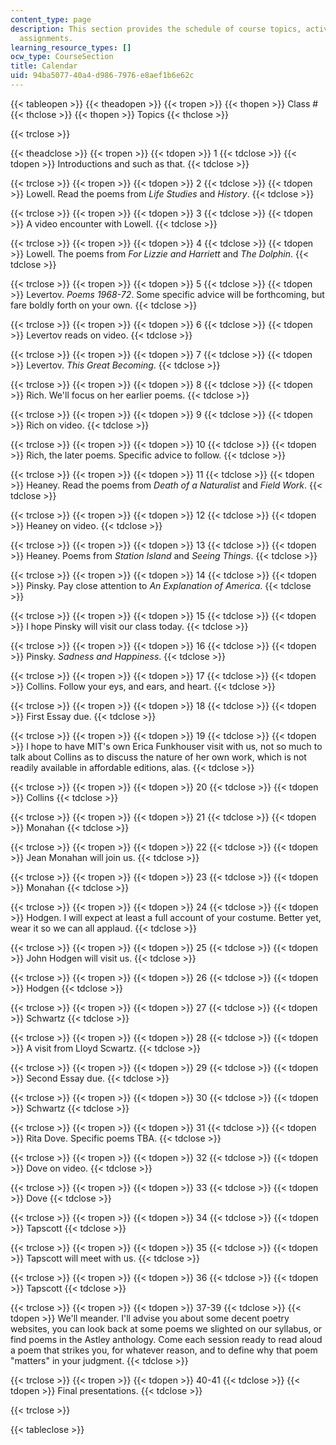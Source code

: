 ```yaml
---
content_type: page
description: This section provides the schedule of course topics, activities, and
  assignments.
learning_resource_types: []
ocw_type: CourseSection
title: Calendar
uid: 94ba5077-40a4-d986-7976-e8aef1b6e62c
---
```


{{< tableopen >}}
{{< theadopen >}}
{{< tropen >}}
{{< thopen >}}
Class #
{{< thclose >}}
{{< thopen >}}
Topics
{{< thclose >}}

{{< trclose >}}

{{< theadclose >}}
{{< tropen >}}
{{< tdopen >}}
1
{{< tdclose >}}
{{< tdopen >}}
Introductions and such as that.
{{< tdclose >}}

{{< trclose >}}
{{< tropen >}}
{{< tdopen >}}
2
{{< tdclose >}}
{{< tdopen >}}
Lowell. Read the poems from _Life Studies_ and _History_.
{{< tdclose >}}

{{< trclose >}}
{{< tropen >}}
{{< tdopen >}}
3
{{< tdclose >}}
{{< tdopen >}}
A video encounter with Lowell.
{{< tdclose >}}

{{< trclose >}}
{{< tropen >}}
{{< tdopen >}}
4
{{< tdclose >}}
{{< tdopen >}}
Lowell. The poems from _For Lizzie and Harriett_ and _The Dolphin_.
{{< tdclose >}}

{{< trclose >}}
{{< tropen >}}
{{< tdopen >}}
5
{{< tdclose >}}
{{< tdopen >}}
Levertov. _Poems 1968-72_. Some specific advice will be forthcoming, but fare boldly forth on your own.
{{< tdclose >}}

{{< trclose >}}
{{< tropen >}}
{{< tdopen >}}
6
{{< tdclose >}}
{{< tdopen >}}
Levertov reads on video.
{{< tdclose >}}

{{< trclose >}}
{{< tropen >}}
{{< tdopen >}}
7
{{< tdclose >}}
{{< tdopen >}}
Levertov. _This Great Becoming_.
{{< tdclose >}}

{{< trclose >}}
{{< tropen >}}
{{< tdopen >}}
8
{{< tdclose >}}
{{< tdopen >}}
Rich. We'll focus on her earlier poems.
{{< tdclose >}}

{{< trclose >}}
{{< tropen >}}
{{< tdopen >}}
9
{{< tdclose >}}
{{< tdopen >}}
Rich on video.
{{< tdclose >}}

{{< trclose >}}
{{< tropen >}}
{{< tdopen >}}
10
{{< tdclose >}}
{{< tdopen >}}
Rich, the later poems. Specific advice to follow.
{{< tdclose >}}

{{< trclose >}}
{{< tropen >}}
{{< tdopen >}}
11
{{< tdclose >}}
{{< tdopen >}}
Heaney. Read the poems from _Death of a Naturalist_ and _Field Work_.
{{< tdclose >}}

{{< trclose >}}
{{< tropen >}}
{{< tdopen >}}
12
{{< tdclose >}}
{{< tdopen >}}
Heaney on video.
{{< tdclose >}}

{{< trclose >}}
{{< tropen >}}
{{< tdopen >}}
13
{{< tdclose >}}
{{< tdopen >}}
Heaney. Poems from _Station Island_ and _Seeing Things_.
{{< tdclose >}}

{{< trclose >}}
{{< tropen >}}
{{< tdopen >}}
14
{{< tdclose >}}
{{< tdopen >}}
Pinsky. Pay close attention to _An Explanation of America_.
{{< tdclose >}}

{{< trclose >}}
{{< tropen >}}
{{< tdopen >}}
15
{{< tdclose >}}
{{< tdopen >}}
I hope Pinsky will visit our class today.
{{< tdclose >}}

{{< trclose >}}
{{< tropen >}}
{{< tdopen >}}
16
{{< tdclose >}}
{{< tdopen >}}
Pinsky. _Sadness and Happiness_.
{{< tdclose >}}

{{< trclose >}}
{{< tropen >}}
{{< tdopen >}}
17
{{< tdclose >}}
{{< tdopen >}}
Collins. Follow your eys, and ears, and heart.
{{< tdclose >}}

{{< trclose >}}
{{< tropen >}}
{{< tdopen >}}
18
{{< tdclose >}}
{{< tdopen >}}
First Essay due.
{{< tdclose >}}

{{< trclose >}}
{{< tropen >}}
{{< tdopen >}}
19
{{< tdclose >}}
{{< tdopen >}}
I hope to have MIT's own Erica Funkhouser visit with us, not so much to talk about Collins as to discuss the nature of her own work, which is not readily available in affordable editions, alas.
{{< tdclose >}}

{{< trclose >}}
{{< tropen >}}
{{< tdopen >}}
20
{{< tdclose >}}
{{< tdopen >}}
Collins
{{< tdclose >}}

{{< trclose >}}
{{< tropen >}}
{{< tdopen >}}
21
{{< tdclose >}}
{{< tdopen >}}
Monahan
{{< tdclose >}}

{{< trclose >}}
{{< tropen >}}
{{< tdopen >}}
22
{{< tdclose >}}
{{< tdopen >}}
Jean Monahan will join us.
{{< tdclose >}}

{{< trclose >}}
{{< tropen >}}
{{< tdopen >}}
23
{{< tdclose >}}
{{< tdopen >}}
Monahan
{{< tdclose >}}

{{< trclose >}}
{{< tropen >}}
{{< tdopen >}}
24
{{< tdclose >}}
{{< tdopen >}}
Hodgen. I will expect at least a full account of your costume. Better yet, wear it so we can all applaud.
{{< tdclose >}}

{{< trclose >}}
{{< tropen >}}
{{< tdopen >}}
25
{{< tdclose >}}
{{< tdopen >}}
John Hodgen will visit us.
{{< tdclose >}}

{{< trclose >}}
{{< tropen >}}
{{< tdopen >}}
26
{{< tdclose >}}
{{< tdopen >}}
Hodgen
{{< tdclose >}}

{{< trclose >}}
{{< tropen >}}
{{< tdopen >}}
27
{{< tdclose >}}
{{< tdopen >}}
Schwartz
{{< tdclose >}}

{{< trclose >}}
{{< tropen >}}
{{< tdopen >}}
28
{{< tdclose >}}
{{< tdopen >}}
A visit from Lloyd Scwartz.
{{< tdclose >}}

{{< trclose >}}
{{< tropen >}}
{{< tdopen >}}
29
{{< tdclose >}}
{{< tdopen >}}
Second Essay due.
{{< tdclose >}}

{{< trclose >}}
{{< tropen >}}
{{< tdopen >}}
30
{{< tdclose >}}
{{< tdopen >}}
Schwartz
{{< tdclose >}}

{{< trclose >}}
{{< tropen >}}
{{< tdopen >}}
31
{{< tdclose >}}
{{< tdopen >}}
Rita Dove. Specific poems TBA.
{{< tdclose >}}

{{< trclose >}}
{{< tropen >}}
{{< tdopen >}}
32
{{< tdclose >}}
{{< tdopen >}}
Dove on video.
{{< tdclose >}}

{{< trclose >}}
{{< tropen >}}
{{< tdopen >}}
33
{{< tdclose >}}
{{< tdopen >}}
Dove
{{< tdclose >}}

{{< trclose >}}
{{< tropen >}}
{{< tdopen >}}
34
{{< tdclose >}}
{{< tdopen >}}
Tapscott
{{< tdclose >}}

{{< trclose >}}
{{< tropen >}}
{{< tdopen >}}
35
{{< tdclose >}}
{{< tdopen >}}
Tapscott will meet with us.
{{< tdclose >}}

{{< trclose >}}
{{< tropen >}}
{{< tdopen >}}
36
{{< tdclose >}}
{{< tdopen >}}
Tapscott
{{< tdclose >}}

{{< trclose >}}
{{< tropen >}}
{{< tdopen >}}
37-39
{{< tdclose >}}
{{< tdopen >}}
We'll meander. I'll advise you about some decent poetry websites, you can look back at some poems we slighted on our syllabus, or find poems in the Astley anthology. Come each session ready to read aloud a poem that strikes you, for whatever reason, and to define why that poem "matters" in your judgment.
{{< tdclose >}}

{{< trclose >}}
{{< tropen >}}
{{< tdopen >}}
40-41
{{< tdclose >}}
{{< tdopen >}}
Final presentations.
{{< tdclose >}}

{{< trclose >}}

{{< tableclose >}}